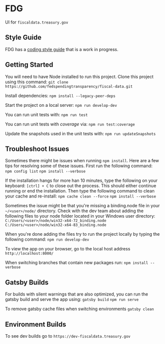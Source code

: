 # FDG

UI for `fiscaldata.treasury.gov`

## Style Guide
FDG has a [coding style guide](style-guide.md) that is a work in progress.

## Getting Started
You will need to have Node installed to run this project.
Clone this project using this command:
`git clone https://github.com/fedspendingtransparency/fiscal-data.git`

Install dependencies:
`npm install --legacy-peer-deps`

Start the project on a local server:
`npm run develop-dev`

You can run unit tests with:
`npm run test`

You can run unit tests with _coverage_ via: 
`npm run test:coverage`

Update the snapshots used in the unit tests with:
`npm run updateSnapshots`


## Troubleshoot Issues
Sometimes there might be issues when running `npm install`. Here are a few tips for 
resolving some of these issues. First run the following command:
`npm config list`
`npm install --verbose`

If the installation hangs for more han 10 minutes, type the following on your keyboard:
`[ctrl] + C` to close out the process. This should either continue running or end the installation.
Then type the following command to clean your cache and re-install:
`npm cache clean --force`
`npm install --verbose`

Sometimes the issue might be that you're missing a binding.node file in your `~/<user>/node/` directory.
Check with the dev team about adding the following files to your node folder located in your Windows user directory:
`C:/Users/<user>/node/win32-x64-72_binding.node`
`C:/Users/<user>/node/win32-x64-83_binding.node`

When you're done adding the files try to run the project locally by typing the following command:
`npm run develop-dev`

To view the app on your browser, go to the local host address
`http://localhost:8000/`

When switching branches that contain new packages run:
`npm install --verbose`


## Gatsby Builds
For builds with silent warnings that are also optimized, you can run the gatsby build and serve the app using:
`gatsby build`
`npm run serve`

To remove gatsby cache files when switching environments
`gatsby clean`


## Environment Builds
To see dev builds go to
`https://dev-fiscaldata.treasury.gov`

